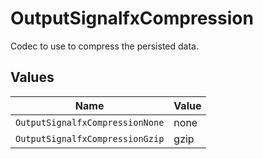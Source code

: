 # OutputSignalfxCompression

Codec to use to compress the persisted data.


## Values

| Name                            | Value                           |
| ------------------------------- | ------------------------------- |
| `OutputSignalfxCompressionNone` | none                            |
| `OutputSignalfxCompressionGzip` | gzip                            |